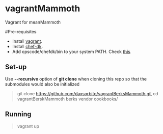 # vagrantMammoth
Vagrant for meanMammoth

#Pre-requisites
* Install [vagrant](https://www.vagrantup.com/downloads.html).
* Install [chef-dk](https://downloads.chef.io/chef-dk/).
* Add opscode/chefdk/bin to your system PATH. Check [this](http://berkshelf.com/).

## Set-up
Use **--recursive** option of **git clone** when cloning this repo so that the submodules would also be initialized
>git clone https://github.com/daxsorbito/vagrantBerksMammoth.git
>cd vagrantBerskMammoth
>berks vendor cookbooks/

## Running
>vagrant up
